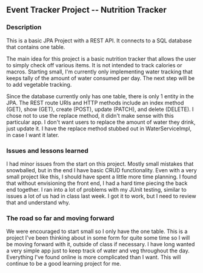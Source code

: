 ## Event Tracker Project -- Nutrition Tracker

### Description

This is a basic JPA Project with a REST API. It connects to a SQL database that contains one table.

The main idea for this project is a basic nutrition tracker that allows the user to simply check off various items. It is not intended to track calories or macros. Starting small, I'm currently only implementing water tracking that keeps tally of the amount of water consumed per day. The next step will be to add vegetable tracking.

Since the database currently only has one table, there is only 1 entity in the JPA. The REST route URIs and HTTP methods include an index method (GET), show (GET), create (POST), update (PATCH), and delete (DELETE). I chose not to use the replace method, it didn't make sense with this particular app. I don't want users to replace the amount of water they drink, just update it. I have the replace method stubbed out in WaterServiceImpl, in case I want it later.


### Issues and lessons learned
I had minor issues from the start on this project. Mostly small mistakes that snowballed, but in the end I have basic CRUD functionality. Even with a very small project like this, I should have spent a little more time planning. I found that without envisioning the front end, I had a hard time piecing the back end together. I ran into a lot of problems with my JUnit testing, similar to issues a lot of us had in class last week. I got it to work, but I need to review that and understand why.

### The road so far and moving forward
We were encouraged to start small so I only have the one table. This is a project I've been thinking about in some form for quite some time so I will be moving forward with it, outside of class if necessary. I have long wanted a very simple app just to keep track of water and veg throughout the day. Everything I've found online is more complicated than I want. This will continue to be a good learning project for me. 
